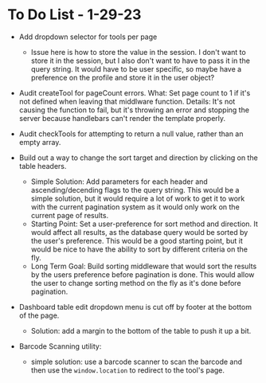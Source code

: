 # To Do List - 1-29-23

- Add dropdown selector for tools per page
  - Issue here is how to store the value in the session.  I don't want to store it in the session, but I also don't want to have to pass it in the query string. It would have to be user specific, so maybe have a preference on the profile and store it in the user object?
- Audit createTool for pageCount errors.
    What: Set page count to 1 if it's not defined when leaving that middlware function.
    Details: It's not causing the function to fail, but it's throwing an error and stopping the server because handlebars can't render the template properly.
- Audit checkTools for attempting to return a null value, rather than an empty array.

- Build out a way to change the sort target and direction by clicking on the table headers.
    - Simple Solution: Add parameters for each header and ascending/decending flags to the query string.  This would be a simple solution, but it would require a lot of work to get it to work with the current pagination system as it would only work on the current page of results.
  - Starting Point: Set a user-preference for sort method and direction. It would affect all results, as the database query would be sorted by the user's preference.  This would be a good starting point, but it would be nice to have the ability to sort by different criteria on the fly.
  - Long Term Goal: Build sorting middleware that would sort the results by the users preference before pagination is done. This would allow the user to change sorting method on the fly as it's done before pagination.

- Dashboard table edit dropdown menu is cut off by footer at the bottom of the page.
  - Solution: add a margin to the bottom of the table to push it up a bit.

- Barcode Scanning utility:
  - simple solution: use a barcode scanner to scan the barcode and then use the `window.location` to redirect to the tool's page.